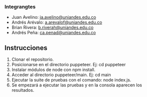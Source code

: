 ### Integrangtes

- Juan Avelino: ja.avelino@uniandes.edu.co
- Andrés Arévalo: a.arevalof@uniandes.edu.co
- Brian Rivera: b.riverah@uniandes.edu.co
- Andrés Peña: ca.penad@uniandes.edu.co

## Instrucciones

1. Clonar el repositorio.
2. Posicionarse en el directorio puppeteer. Ej: cd puppeteer
3. Instalar módulos de node con npm install.
4. Acceder al directorio puppeteer/main. Ej: cd main
5. Ejecutar la suite de pruebas con el comando: node index.js.
6. Se empezará a ejecutar las pruebas y en la consola aparecen los resultados.